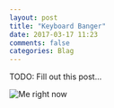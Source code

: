 ```yaml
---
layout: post
title: "Keyboard Banger"
date: 2017-03-17 11:23
comments: false
categories: Blag
---
```


TODO: Fill out this post…

![Me right now](https://media1.giphy.com/media/shii1JPHK4LUk/giphy.gif)